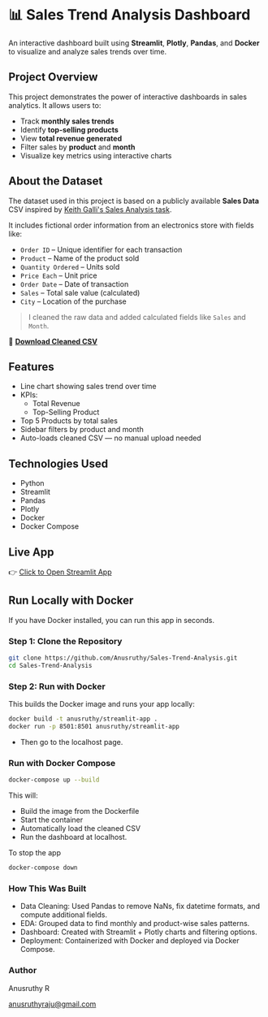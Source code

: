 # 📊 Sales Trend Analysis Dashboard

An interactive dashboard built using **Streamlit**, **Plotly**, **Pandas**, and **Docker** to visualize and analyze sales trends over time.



## Project Overview

This project demonstrates the power of interactive dashboards in sales analytics. It allows users to:

- Track **monthly sales trends**
- Identify **top-selling products**
- View **total revenue generated**
- Filter sales by **product** and **month**
- Visualize key metrics using interactive charts



## About the Dataset

The dataset used in this project is based on a publicly available **Sales Data** CSV inspired by [Keith Galli's Sales Analysis task](https://www.kaggle.com/datasets/beekiran/sales-data-analysis).

It includes fictional order information from an electronics store with fields like:

- `Order ID` – Unique identifier for each transaction  
- `Product` – Name of the product sold  
- `Quantity Ordered` – Units sold  
- `Price Each` – Unit price  
- `Order Date` – Date of transaction  
- `Sales` – Total sale value (calculated)  
- `City` – Location of the purchase

>  I cleaned the raw data and added calculated fields like `Sales` and `Month`.

📎 [**Download Cleaned CSV**](https://raw.githubusercontent.com/Anusruthy/Sales-Trend-Analysis/main/cleaned_sales_data.csv)



## Features

- Line chart showing sales trend over time  
- KPIs:
  - Total Revenue
  - Top-Selling Product
- Top 5 Products by total sales  
- Sidebar filters by product and month  
- Auto-loads cleaned CSV — no manual upload needed



## Technologies Used

- Python
- Streamlit
- Pandas
- Plotly
- Docker
- Docker Compose



## Live App

👉 [Click to Open Streamlit App](https://anusruthy-sales-trend-analysis-sale-trend-view-r7xy0b.streamlit.app/)



## Run Locally with Docker

If you have Docker installed, you can run this app in seconds.

###  Step 1: Clone the Repository

```bash
git clone https://github.com/Anusruthy/Sales-Trend-Analysis.git
cd Sales-Trend-Analysis 
```

###  Step 2: Run with Docker
This builds the Docker image and runs your app locally:
```bash
docker build -t anusruthy/streamlit-app .
docker run -p 8501:8501 anusruthy/streamlit-app
```
- Then go to the localhost page.



### Run with Docker Compose
```bash
docker-compose up --build
```
This will:
- Build the image from the Dockerfile
- Start the container
- Automatically load the cleaned CSV
- Run the dashboard at localhost.

To stop the app
```bash
docker-compose down
```
### How This Was Built
- Data Cleaning: Used Pandas to remove NaNs, fix datetime formats, and compute additional fields.
- EDA: Grouped data to find monthly and product-wise sales patterns.
- Dashboard: Created with Streamlit + Plotly charts and filtering options.
- Deployment: Containerized with Docker and deployed via Docker Compose.



### Author
Anusruthy R

anusruthyraju@gmail.com


